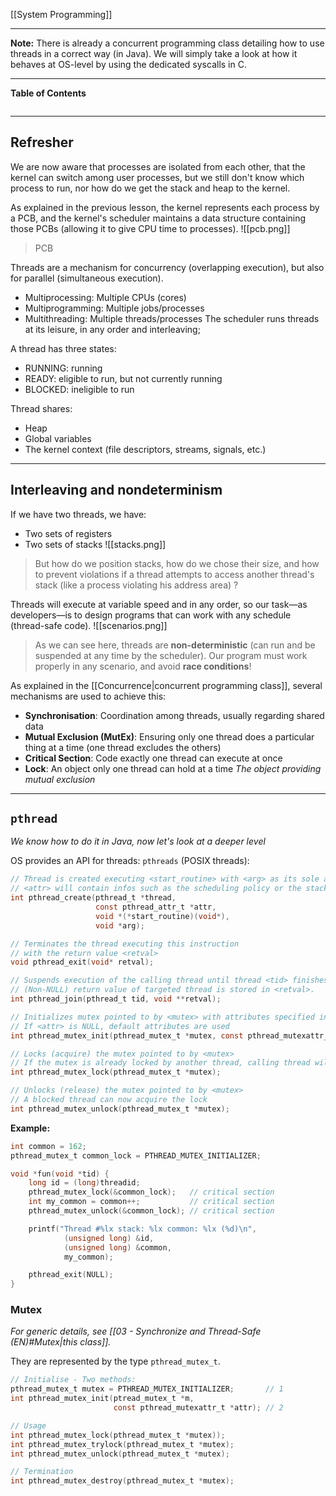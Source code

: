 [[System Programming]]
****
**Note:** There is already a concurrent programming class detailing how to use threads in a correct way (in Java). We will simply take a look at how it behaves at OS-level by using the dedicated syscalls in C.
****
**Table of Contents**
```table-of-contents
```

****
## Refresher

We are now aware that processes are isolated from each other, that the kernel can switch among user processes, but we still don't know which process to run, nor how do we get the stack and heap to the kernel.

As explained in the previous lesson, the kernel represents each process by a PCB, and the kernel's scheduler maintains a data structure containing those PCBs (allowing it to give CPU time to processes). 
![[pcb.png]]
> PCB

Threads are a mechanism for concurrency (overlapping execution), but also for parallel (simultaneous execution).
- Multiprocessing: Multiple CPUs (cores)
- Multiprogramming: Multiple jobs/processes
- Multithreading: Multiple threads/processes
The scheduler runs threads at its leisure, in any order and interleaving;

A thread has three states:
- RUNNING: running
- READY: eligible to run, but not currently running
- BLOCKED: ineligible to run

Thread shares:
- Heap
- Global variables
- The kernel context (file descriptors, streams, signals, etc.)


****
## Interleaving and nondeterminism

If we have two threads, we have:
- Two sets of registers
- Two sets of stacks
![[stacks.png]]
> But how do we position stacks, how do we chose their size, and how to prevent violations if a thread attempts to access another thread's stack (like a process violating his address area) ?

Threads will execute at variable speed and in any order, so our task—as developers—is to design programs that can work with any schedule (thread-safe code).
![[scenarios.png]]
> As we can see here, threads are **non-deterministic** (can run and be suspended at any time by the scheduler).
> Our program must work properly in any scenario, and avoid **race conditions**!

As explained in the [[Concurrence|concurrent programming class]], several mechanisms are used to achieve this:
- **Synchronisation**: Coordination among threads, usually regarding shared data
- **Mutual Exclusion (MutEx)**: Ensuring only one thread does a particular thing at a time (one thread excludes the others)
- **Critical Section**: Code exactly one thread can execute at once
- **Lock**: An object only one thread can hold at a time
	*The object providing mutual exclusion*


****
## `pthread`
*We know how to do it in Java, now let's look at a deeper level*

OS provides an API for threads: `pthreads` (POSIX threads):
```c
// Thread is created executing <start_routine> with <arg> as its sole argument.
// <attr> will contain infos such as the scheduling policy or the stack size
int pthread_create(pthread_t *thread, 
				   const pthread_attr_t *attr, 
				   void *(*start_routine)(void*), 
				   void *arg);

// Terminates the thread executing this instruction 
// with the return value <retval>
void pthread_exit(void* retval);

// Suspends execution of the calling thread until thread <tid> finishes.
// (Non-NULL) return value of targeted thread is stored in <retval>.
int pthread_join(pthread_t tid, void **retval);

// Initializes mutex pointed to by <mutex> with attributes specified in <attr>
// If <attr> is NULL, default attributes are used
int pthread_mutex_init(pthread_mutex_t *mutex, const pthread_mutexattr_t *attr);

// Locks (acquire) the mutex pointed to by <mutex>
// If the mutex is already locked by another thread, calling thread will block
int pthread_mutex_lock(pthread_mutex_t *mutex);

// Unlocks (release) the mutex pointed to by <mutex>
// A blocked thread can now acquire the lock
int pthread_mutex_unlock(pthread_mutex_t *mutex);
```

**Example:**
```c
int common = 162;
pthread_mutex_t common_lock = PTHREAD_MUTEX_INITIALIZER;

void *fun(void *tid) {
	long id = (long)threadid;
	pthread_mutex_lock(&common_lock);   // critical section
	int my_common = common++;           // critical section
	pthread_mutex_unlock(&common_lock); // critical section

	printf("Thread #%lx stack: %lx common: %lx (%d)\n",
			(unsigned long) &id,
			(unsigned long) &common,
			my_common);

	pthread_exit(NULL);
}
```


### Mutex
*For generic details, see [[03 - Synchronize and Thread-Safe (EN)#Mutex|this class]].*

They are represented by the type `pthread_mutex_t`.
```c
// Initialise - Two methods:
pthread_mutex_t mutex = PTHREAD_MUTEX_INITIALIZER;       // 1
int pthread_mutex_init(ptread_mutex_t *m, 
					   const pthread_mutexattr_t *attr); // 2

// Usage
int pthread_mutex_lock(pthread_mutex_t *mutex));
int pthread_mutex_trylock(pthread_mutex_t *mutex);
int pthread_mutex_unlock(pthread_mutex_t *mutex);

// Termination
int pthread_mutex_destroy(pthread_mutex_t *mutex);
```
